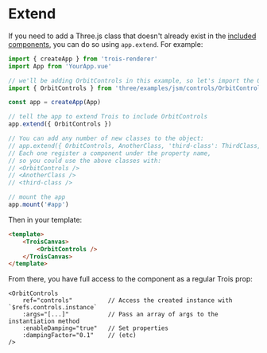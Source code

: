 # Extend

If you need to add a Three.js class that doesn't already exist in the [included components](http://localhost:3000/renderer/components/), you can do so using `app.extend`. For example:

```js
import { createApp } from 'trois-renderer'
import App from 'YourApp.vue'

// we'll be adding OrbitControls in this example, so let's import the OrbitControls class
import { OrbitControls } from 'three/examples/jsm/controls/OrbitControls'

const app = createApp(App)

// tell the app to extend Trois to include OrbitControls
app.extend({ OrbitControls })

// You can add any number of new classes to the object:
// app.extend({ OrbitControls, AnotherClass, 'third-class': ThirdClass, ... })
// Each one register a component under the property name,
// so you could use the above classes with:
// <OrbitControls />
// <AnotherClass />
// <third-class />

// mount the app
app.mount('#app')
```

Then in your template:

```html
<template>
    <TroisCanvas>
        <OrbitControls />
    </TroisCanvas>
</template>
```

From there, you have full access to the component as a regular Trois prop:

```
<OrbitControls
    ref="controls"          // Access the created instance with `$refs.controls.instance`
    :args="[...]"           // Pass an array of args to the instantiation method
    :enableDamping="true"   // Set properties
    :dampingFactor="0.1"    // (etc)
/>
```
